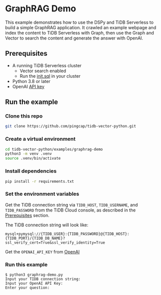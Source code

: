 # GraphRAG Demo

This example demonstrates how to use the DSPy and TiDB Serverless to build a simple GraphRAG application. It crawled an example webpage and index the content to TiDB Serverless with Graph, then use the Graph and Vector to search the content and generate the answer with OpenAI.

## Prerequisites

- A running TiDB Serverless cluster
  - Vector search enabled
  - Run the [init.sql](./init.sql) in your cluster
- Python 3.8 or later
- OpenAI [API key](https://platform.openai.com/docs/quickstart)

## Run the example

### Clone this repo

```bash
git clone https://github.com/pingcap/tidb-vector-python.git
```

### Create a virtual environment

```bash
cd tidb-vector-python/examples/graphrag-demo
python3 -m venv .venv
source .venv/bin/activate
```

### Install dependencies

```bash
pip install -r requirements.txt
```

### Set the environment variables

Get the TiDB connection string via `TIDB_HOST`, `TIDB_USERNAME`, and `TIDB_PASSWORD` from the TiDB Cloud console, as described in the [Prerequisites](../README.md#prerequisites) section.

The TiDB connection string will look like:

```
mysql+pymysql://{TIDB_USER}:{TIDB_PASSWORD}@{TIDB_HOST}:{TIDB_PORT}/{TIDB_DB_NAME}?ssl_verify_cert=True&ssl_verify_identity=True
```

Get the `OPENAI_API_KEY` from [OpenAI](https://platform.openai.com/docs/quickstart)

### Run this example


```text
$ python3 graphrag-demo.py
Input your TIDB connection string:
Input your OpenAI API Key:
Enter your question:
```
